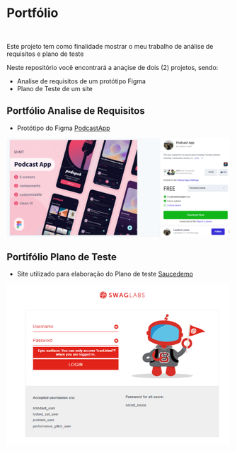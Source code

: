 # Portfólio
<br>

Este projeto tem como finalidade mostrar o meu trabalho de análise de requisitos e plano de teste

Neste repositório você encontrará a anaçise de dois (2) projetos, sendo:

- Analise de requisitos de um protótipo Figma
- Plano de Teste de um site

## Portfólio Analise de Requisitos

- Protótipo do Figma [PodcastApp](https://www.uplabs.com/posts/podcast-app-27e7dba2-b5d6-40f8-be0f-52d6710b9af7)

![Referencia Portfólio](img\ref_figma.png)


## Portifólio Plano de Teste

- Site utilizado para elaboração do Plano de teste [Saucedemo](https://www.saucedemo.com/)

![Home Site Saucedemo](img/Site_saucedemo.png)
